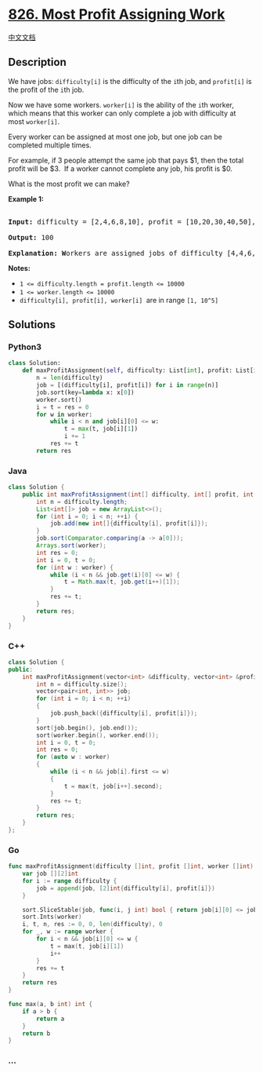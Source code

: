 # [826. Most Profit Assigning Work](https://leetcode.com/problems/most-profit-assigning-work)

[中文文档](/solution/0800-0899/0826.Most%20Profit%20Assigning%20Work/README.md)

## Description

<p>We have jobs: <code>difficulty[i]</code>&nbsp;is the difficulty of the&nbsp;<code>i</code>th job, and&nbsp;<code>profit[i]</code>&nbsp;is the profit of the&nbsp;<code>i</code>th job.&nbsp;</p>



<p>Now we have some workers.&nbsp;<code>worker[i]</code>&nbsp;is the ability of the&nbsp;<code>i</code>th worker, which means that this worker can only complete a job with difficulty at most&nbsp;<code>worker[i]</code>.&nbsp;</p>



<p>Every worker can be assigned at most one job, but one job&nbsp;can be completed multiple times.</p>



<p>For example, if 3 people attempt the same job that pays $1, then the total profit will be $3.&nbsp; If a worker cannot complete any job, his profit is $0.</p>



<p>What is the most profit we can make?</p>



<p><strong>Example 1:</strong></p>



<pre>

<strong>Input: </strong>difficulty = [2,4,6,8,10], profit = [10,20,30,40,50], worker = [4,5,6,7]

<strong>Output: </strong>100 

<strong>Explanation: W</strong>orkers are assigned jobs of difficulty [4,4,6,6] and they get profit of [20,20,30,30] seperately.</pre>



<p><strong>Notes:</strong></p>



<ul>
	<li><code>1 &lt;= difficulty.length = profit.length &lt;= 10000</code></li>
	<li><code>1 &lt;= worker.length &lt;= 10000</code></li>
	<li><code>difficulty[i], profit[i], worker[i]</code>&nbsp; are in range&nbsp;<code>[1, 10^5]</code></li>
</ul>



## Solutions

<!-- tabs:start -->

### **Python3**

```python
class Solution:
    def maxProfitAssignment(self, difficulty: List[int], profit: List[int], worker: List[int]) -> int:
        n = len(difficulty)
        job = [(difficulty[i], profit[i]) for i in range(n)]
        job.sort(key=lambda x: x[0])
        worker.sort()
        i = t = res = 0
        for w in worker:
            while i < n and job[i][0] <= w:
                t = max(t, job[i][1])
                i += 1
            res += t
        return res
```

### **Java**

```java
class Solution {
    public int maxProfitAssignment(int[] difficulty, int[] profit, int[] worker) {
        int n = difficulty.length;
        List<int[]> job = new ArrayList<>();
        for (int i = 0; i < n; ++i) {
            job.add(new int[]{difficulty[i], profit[i]});
        }
        job.sort(Comparator.comparing(a -> a[0]));
        Arrays.sort(worker);
        int res = 0;
        int i = 0, t = 0;
        for (int w : worker) {
            while (i < n && job.get(i)[0] <= w) {
                t = Math.max(t, job.get(i++)[1]);
            }
            res += t;
        }
        return res;
    }
}
```

### **C++**

```cpp
class Solution {
public:
    int maxProfitAssignment(vector<int> &difficulty, vector<int> &profit, vector<int> &worker) {
        int n = difficulty.size();
        vector<pair<int, int>> job;
        for (int i = 0; i < n; ++i)
        {
            job.push_back({difficulty[i], profit[i]});
        }
        sort(job.begin(), job.end());
        sort(worker.begin(), worker.end());
        int i = 0, t = 0;
        int res = 0;
        for (auto w : worker)
        {
            while (i < n && job[i].first <= w)
            {
                t = max(t, job[i++].second);
            }
            res += t;
        }
        return res;
    }
};
```

### **Go**

```go
func maxProfitAssignment(difficulty []int, profit []int, worker []int) int {
	var job [][2]int
	for i := range difficulty {
		job = append(job, [2]int{difficulty[i], profit[i]})
	}

	sort.SliceStable(job, func(i, j int) bool { return job[i][0] <= job[j][0] })
	sort.Ints(worker)
	i, t, n, res := 0, 0, len(difficulty), 0
	for _, w := range worker {
		for i < n && job[i][0] <= w {
			t = max(t, job[i][1])
			i++
		}
		res += t
	}
	return res
}

func max(a, b int) int {
	if a > b {
		return a
	}
	return b
}
```

### **...**

```

```

<!-- tabs:end -->
